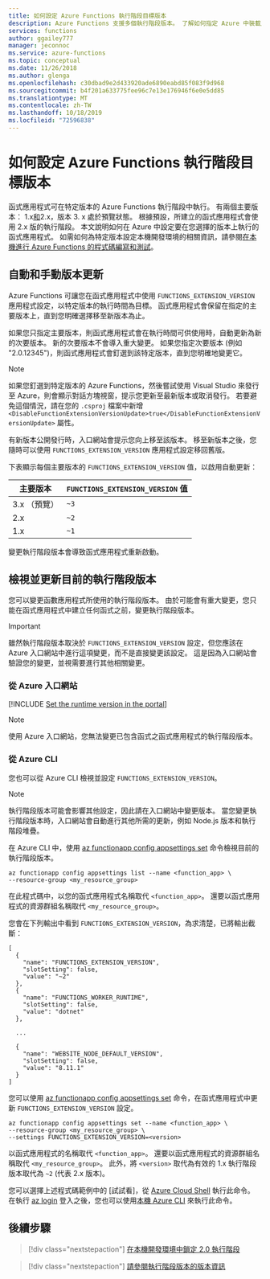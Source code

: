 ```yaml
---
title: 如何設定 Azure Functions 執行階段目標版本
description: Azure Functions 支援多個執行階段版本。 了解如何指定 Azure 中裝載之函式應用程式的執行階段版本。
services: functions
author: ggailey777
manager: jeconnoc
ms.service: azure-functions
ms.topic: conceptual
ms.date: 11/26/2018
ms.author: glenga
ms.openlocfilehash: c30dbad9e2d433920ade6890eabd85f083f9d968
ms.sourcegitcommit: b4f201a633775fee96c7e13e176946f6e0e5dd85
ms.translationtype: MT
ms.contentlocale: zh-TW
ms.lasthandoff: 10/18/2019
ms.locfileid: "72596838"
---
```

# <a name="how-to-target-azure-functions-runtime-versions"></a>如何設定 Azure Functions 執行階段目標版本

函式應用程式可在特定版本的 Azure Functions 執行階段中執行。 有兩個主要版本： 1.x[和](functions-versions.md)2.x，版本 3. x 處於預覽狀態。 根據預設，所建立的函式應用程式會使用 2.x 版的執行階段。 本文說明如何在 Azure 中設定要在您選擇的版本上執行的函式應用程式。 如需如何為特定版本設定本機開發環境的相關資訊，請參閱[在本機進行 Azure Functions 的程式碼編寫和測試](functions-run-local.md)。

## <a name="automatic-and-manual-version-updates"></a>自動和手動版本更新

Azure Functions 可讓您在函式應用程式中使用 `FUNCTIONS_EXTENSION_VERSION` 應用程式設定，以特定版本的執行時間為目標。 函式應用程式會保留在指定的主要版本上，直到您明確選擇移至新版本為止。

如果您只指定主要版本，則函式應用程式會在執行時間可供使用時，自動更新為新的次要版本。 新的次要版本不會導入重大變更。 如果您指定次要版本 (例如 "2.0.12345")，則函式應用程式會釘選到該特定版本，直到您明確地變更它。

> [!NOTE]
> 如果您釘選到特定版本的 Azure Functions，然後嘗試使用 Visual Studio 來發行至 Azure，則會顯示對話方塊視窗，提示您更新至最新版本或取消發行。 若要避免這個情況，請在您的 `.csproj` 檔案中新增 `<DisableFunctionExtensionVersionUpdate>true</DisableFunctionExtensionVersionUpdate>` 屬性。

有新版本公開發行時，入口網站會提示您向上移至該版本。 移至新版本之後，您隨時可以使用 `FUNCTIONS_EXTENSION_VERSION` 應用程式設定移回舊版。

下表顯示每個主要版本的 `FUNCTIONS_EXTENSION_VERSION` 值，以啟用自動更新：

| 主要版本 | `FUNCTIONS_EXTENSION_VERSION` 值 |
| ------------- | ----------------------------------- |
| 3.x （預覽） | `~3` |
| 2.x  | `~2` |
| 1.x | `~1` |

變更執行階段版本會導致函式應用程式重新啟動。

## <a name="view-and-update-the-current-runtime-version"></a>檢視並更新目前的執行階段版本

您可以變更函數應用程式所使用的執行階段版本。 由於可能會有重大變更，您只能在函式應用程式中建立任何函式之前，變更執行階段版本。 

> [!IMPORTANT]
> 雖然執行階段版本取決於 `FUNCTIONS_EXTENSION_VERSION` 設定，但您應該在 Azure 入口網站中進行這項變更，而不是直接變更該設定。 這是因為入口網站會驗證您的變更，並視需要進行其他相關變更。

### <a name="from-the-azure-portal"></a>從 Azure 入口網站

[!INCLUDE [Set the runtime version in the portal](../../includes/functions-view-update-version-portal.md)]

> [!NOTE]
> 使用 Azure 入口網站，您無法變更已包含函式之函式應用程式的執行階段版本。

### <a name="view-and-update-the-runtime-version-using-azure-cli"></a>從 Azure CLI

您也可以從 Azure CLI 檢視並設定 `FUNCTIONS_EXTENSION_VERSION`。

>[!NOTE]
>執行階段版本可能會影響其他設定，因此請在入口網站中變更版本。 當您變更執行階段版本時，入口網站會自動進行其他所需的更新，例如 Node.js 版本和執行階段堆疊。  

在 Azure CLI 中，使用 [az functionapp config appsettings set](/cli/azure/functionapp/config/appsettings) 命令檢視目前的執行階段版本。

```azurecli-interactive
az functionapp config appsettings list --name <function_app> \
--resource-group <my_resource_group>
```

在此程式碼中，以您的函式應用程式名稱取代 `<function_app>`。 還要以函式應用程式的資源群組名稱取代 `<my_resource_group>`。 

您會在下列輸出中看到 `FUNCTIONS_EXTENSION_VERSION`，為求清楚，已將輸出截斷：

```output
[
  {
    "name": "FUNCTIONS_EXTENSION_VERSION",
    "slotSetting": false,
    "value": "~2"
  },
  {
    "name": "FUNCTIONS_WORKER_RUNTIME",
    "slotSetting": false,
    "value": "dotnet"
  },
  
  ...
  
  {
    "name": "WEBSITE_NODE_DEFAULT_VERSION",
    "slotSetting": false,
    "value": "8.11.1"
  }
]
```

您可以使用 [az functionapp config appsettings set](/cli/azure/functionapp/config/appsettings) 命令，在函式應用程式中更新 `FUNCTIONS_EXTENSION_VERSION` 設定。

```azurecli-interactive
az functionapp config appsettings set --name <function_app> \
--resource-group <my_resource_group> \
--settings FUNCTIONS_EXTENSION_VERSION=<version>
```

以函式應用程式的名稱取代 `<function_app>`。 還要以函式應用程式的資源群組名稱取代 `<my_resource_group>`。 此外，將 `<version>` 取代為有效的 1.x 執行階段版本取代為 `~2` (代表 2.x 版本)。

您可以選擇上述程式碼範例中的 [試試看]，從 [Azure Cloud Shell](../cloud-shell/overview.md) 執行此命令。 在執行 [az login](/cli/azure/reference-index#az-login) 登入之後，您也可以使用[本機 Azure CLI](/cli/azure/install-azure-cli) 來執行此命令。



## <a name="next-steps"></a>後續步驟

> [!div class="nextstepaction"]
> [在本機開發環境中鎖定 2.0 執行階段](functions-run-local.md)

> [!div class="nextstepaction"]
> [請參閱執行階段版本的版本資訊](https://github.com/Azure/azure-webjobs-sdk-script/releases)
